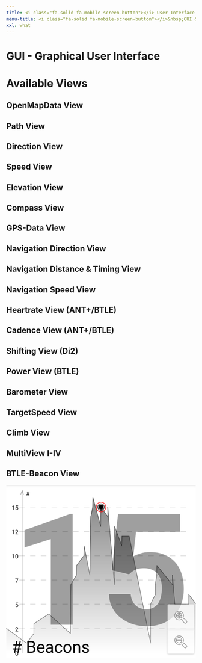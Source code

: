 ```yaml
---
title: <i class="fa-solid fa-mobile-screen-button"></i> User Interface & Views
menu-title: <i class="fa-solid fa-mobile-screen-button"></i>&nbsp;GUI & Views
xxl: what
---
```

# GUI - Graphical User Interface


# Available Views

## OpenMapData View
## Path View
## Direction View
## Speed View
## Elevation View
## Compass View
## GPS-Data View
## Navigation Direction View
## Navigation Distance & Timing View
## Navigation Speed View
## Heartrate View (ANT+/BTLE)
## Cadence View (ANT+/BTLE)
## Shifting View (Di2)
## Power View (BTLE)
## Barometer View
## TargetSpeed View
## Climb View
## MultiView I-IV
## BTLE-Beacon View
<span class="shot">![shot1](/assets/img/gpsl/view-btle-beacons.png)</span>